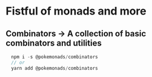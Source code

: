 # Fistful of monads and more

## Combinators -> A collection of basic combinators and utilities

```javascript
  npm i -s @pokemonads/combinators
  // or
  yarn add @pokemonads/combinators
```
